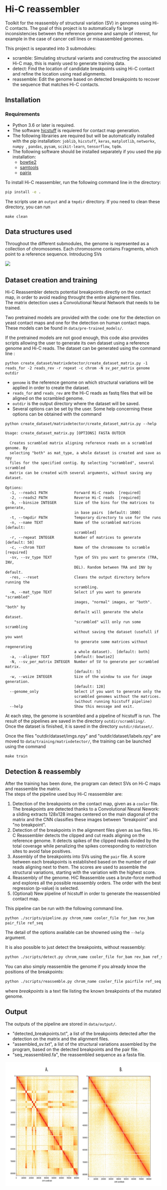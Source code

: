 # Hi-C reassembler

Toolkit for the reassembly of structural variation (SV) in genomes using Hi-C contacts. The goal of this project is to automatically fix large inconsistencies between the reference genome and sample of interest, for example in the case of cancer cell lines or misassembled genomes.

This project is separated into 3 submodules:
* scramble: Simulating structural variants and constructing the associated Hi-C map, this is mainly used to generate training data.
* detect: Find the location of candidate breakpoints using Hi-C contact and refine the location using read alignments.
* reassemble: Edit the genome based on detected breakpoints to recover the sequence that matches Hi-C contacts.

## Installation

### Requirements

* Python 3.6 or later is required.
* The software [hicstuff](https://github.com/koszullab/hicstuff) is requiered for contact map generation. 
* The following librairies are required but will be automatically installed with the pip installation:
`joblib`,
`hicstuff`,
`keras`,
`matplotlib`,
`networkx`,
`numpy `,
`pandas`,
`pysam`,
`scikit-learn`,
`tensorflow`,
`tqdm`.
* The following software should be installed separately if you used the pip installation:
  * [bowtie2](http://bowtie-bio.sourceforge.net/bowtie2/index.shtml)
  * [samtools](http://www.htslib.org/)
  * [pairix](https://github.com/4dn-dcic/pairix)

To install Hi-C reassembler, run the following command line in the directory:

```bash
pip install -e .
```

The scripts use an `output` and a `tmpdir` directory. If you need to clean these directory, you can run

```
make clean
```

## Data structures used

Throughout the different submodules, the genome is represented as a collection of chromosomes. Each chromosome contains Fragments, which point to a reference sequence. Introducing SVs

![](docs/assets/chromosome_diagram.svg)

## Dataset creation and training

Hi-C Reassembler detects potential breakpoints directly on the contact map, in order to avoid reading throught the entire alignement files.  
The matrix detection uses a Convolutional Neural Network that needs to be trained.

Two pretrained models are provided with the code: one for the detection on yeast contact maps and one for the detection on human contact maps.  
These models can be found in `data/pre-trained_models/`.

If the pretrained models are not good enough, this code also provides scripts allowing the user to generate its own dataset using a reference genome and Hi-C reads.
The dataset can be generated using the command line :

```dataset generation
python create_dataset/matrixdetector/create_dataset_matrix.py -1 reads_for -2 reads_rev -r repeat -c chrom -N sv_per_matrix genome outdir
```
* `genome` is the reference genome on which structural variations will be applied in order to create the dataset.
* `reads_for` and `reads_rev` are the Hi-C reads as fastq files that will be aligned on the scrambled genome.
* `outdir` is the output directory where the dataset will be saved.
* Several options can be set by the user. Some help concerning these options can be obtained with the command

```
python create_dataset/matrixdetector/create_dataset_matrix.py --help
```
```
Usage: create_dataset_matrix.py [OPTIONS] FASTA OUTDIR

  Creates scrambled matrix aligning reference reads on a scrambled genome. By
  selecting "both" as mat_type, a whole dataset is created and save as npy
  files for the specified contig. By selecting "scrambled", several scrambled
  matrix can be created with several arguments, without saving any dataset.

Options:
  -1, --reads1 PATH            Forward Hi-C reads  [required]
  -2, --reads2 PATH            Reverse Hi-C reads  [required]
  -b, --binsize INTEGER        Size of the bins for the matrices to generate,
                               in base pairs  [default: 1000]
  -t, --tmpdir PATH            Temporary directory to use for the runs
  -n, --name TEXT              Name of the scrambled matrices  [default:
                               scrambled]
  -r, --repeat INTEGER         Number of matrices to generate  [default: 50]
  -c, --chrom TEXT             Name of the chromosome to scramble  [required]
  -sv, --sv_type TEXT          Type of SVs you want to generate (TRA, INV,
                               DEL). Random between TRA and INV by default.
  -res, --reset                Cleans the output directory before running the
                               scrambling.
  -m, --mat_type TEXT          Select if you want to generate "scrambled"
                               images, "normal" images, or "both". "both" by
                               default will generate the whole dataset.
                               "scrambled" will only run some scrambling
                               without saving the dataset (usefull if you want
                               to generate some matrices without regenerating
                               a whole dataset).  [default: both]
  -a, --aligner TEXT           [default: bowtie2]
  -N, --sv_per_matrix INTEGER  Number of SV to generate per scrambled matrix.
                               [default: 5]
  -w, --wsize INTEGER          Size of the window to use for image generation.
                               [default: 128]
  --genome_only                Select if you want to generate only the
                               scrambled genomes without the matrices.
                               (without running hicstuff pipeline)
  --help                       Show this message and exit.

```


At each step, the genome is scrambled and a pipeline of hicstuff is run. The result of the pipelines are saved in the directory `outdir/scrambling/`.  
Once the dataset is finished, it is saved in the directory `outdir/dataset/`.

Once the files "outdir/dataset/imgs.npy" and "outdir/dataset/labels.npy" are moved to `data/training/matrixdetector/`, the training can be launched using the command 

```train
make train
```



## Detection & reassembly

After the training has been done, the program can detect SVs on Hi-C maps and reassemble the matrix.  
The steps of the pipeline used buy Hi-C reassembler are:
1. Detection of the breakpoints on the contact map, given as a `cooler` file. The breakpoints are detected thanks to a Convolutional Neural Nework: a sliding extracts 128x128 images centered on the main diagonal of the matrix and the CNN classifies these images between "breakpoint" and "no breakpoint".
2. Detection of the breakpoints in the alignment files given as `bam` files. Hi-C Reassembler detects the clipped and cut reads aligning on the reference genome. It detects spikes of the clipped reads divided by the total coverage while penalizing the spikes corresponding to restriction sites to avoid false positives.
3. Assembly of the breakpoints into SVs using the `pair` file. A score between each breakpoints is established based on the number of pair reads aligning next to them. The scores are used to assemble the structural variations, starting with the variation with the highest score.
4. Reassembly of the genome. HiC Reassemble uses a brute-force method and explores all the possible reassembly orders. The order with the best regression (p-value) is selected.
5. (Optional) New pipeline of hicstuff in order to generate the reassembled contact map.

This pipeline can be run with the following command line. 

```pipeline
python ./scripts/pipeline.py chrom_name cooler_file for_bam rev_bam pair_file ref_seq
```  
The detail of the options available can be showned using the `--help` argument.

It is also possible to just detect the breakpoints, without reassembly:

```sh
python ./scripts/detect.py chrom_name cooler_file for_bam rev_bam ref_seq
```

You can also simply reassemble the genome if you already know the positions of the breakpoints:

```sh
python ./scripts/reassemble.py chrom_name cooler_file pairfile ref_seq breakpoints
```

where *breakpoints* is a text file listing the known breakpoints of the mutated genome.


## Output

The outputs of the pipeline are stored in `data/output/`.

* "detected_breakpoints.txt", a list of the breakpoints detected after the detection on the matrix and the alignment files.
* "assembled_sv.txt", a list of the structural variations assembled by the program, based on the detected breakpoints and the pair file.
* "seq_reassembled.fa", the reassembled sequence as a fasta file.

<img src="docs/assets/Reassemble.png"  width="800" height="400">